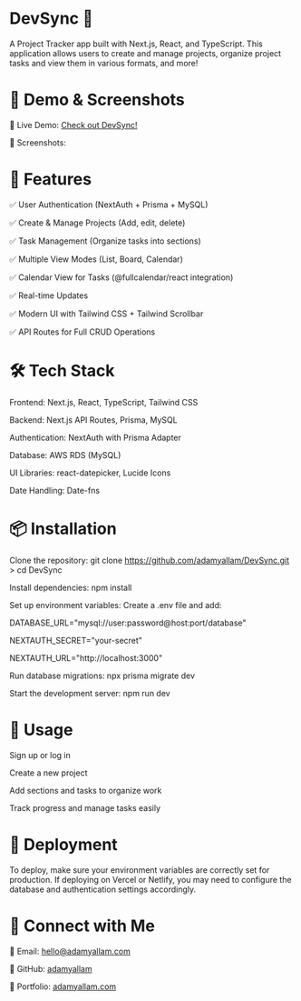 # DevSync 📌
A Project Tracker app built with Next.js, React, and TypeScript. This application allows users to create and manage projects, organize project tasks and view them in various formats, and more!

# 🎥 Demo & Screenshots
🔗 Live Demo: [Check out DevSync!](https://devsync.adamyallam.com/)

📸 Screenshots:



# 🚀 Features
✅ User Authentication (NextAuth + Prisma + MySQL)

✅ Create & Manage Projects (Add, edit, delete)

✅ Task Management (Organize tasks into sections)

✅ Multiple View Modes (List, Board, Calendar)

✅ Calendar View for Tasks (@fullcalendar/react integration)

✅ Real-time Updates

✅ Modern UI with Tailwind CSS + Tailwind Scrollbar

✅ API Routes for Full CRUD Operations

# 🛠️ Tech Stack
Frontend: Next.js, React, TypeScript, Tailwind CSS

Backend: Next.js API Routes, Prisma, MySQL

Authentication: NextAuth with Prisma Adapter

Database: AWS RDS (MySQL)

UI Libraries: react-datepicker, Lucide Icons

Date Handling: Date-fns

# 📦 Installation
Clone the repository: git clone https://github.com/adamyallam/DevSync.git > cd DevSync

Install dependencies: npm install

Set up environment variables: Create a .env file and add:

DATABASE_URL="mysql://user:password@host:port/database"

NEXTAUTH_SECRET="your-secret"

NEXTAUTH_URL="http://localhost:3000"

Run database migrations: npx prisma migrate dev

Start the development server: npm run dev

# 🔧 Usage
Sign up or log in

Create a new project

Add sections and tasks to organize work

Track progress and manage tasks easily

# 🚀 Deployment
To deploy, make sure your environment variables are correctly set for production. If deploying on Vercel or Netlify, you may need to configure the database and authentication settings accordingly.

# 🔗 Connect with Me
📧 Email: hello@adamyallam.com

🐙 GitHub: [adamyallam](https://github.com/adamyallam)

🚀 Portfolio: [adamyallam.com](https://adamyallam.com/)
